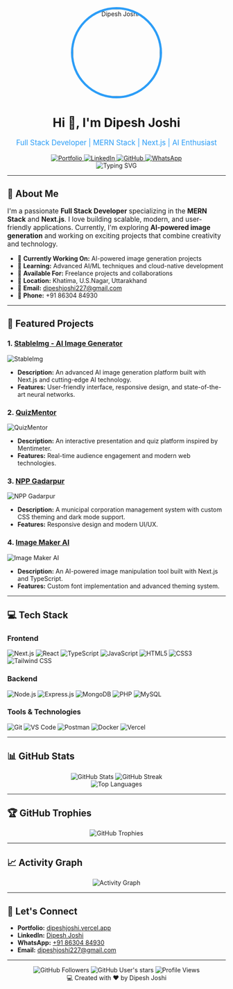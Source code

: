 <div align="center">
  <img src="https://avatars.githubusercontent.com/u/54115006?s=400&u=433bfcc9938f245ce0b41da73b82e16e2d23184d&v=4" alt="Dipesh Joshi" width="200" style="border-radius: 50%; border: 5px solid #2C9DF7;" />

  <h1>Hi 👋, I'm Dipesh Joshi</h1>

  <p style="font-size: 1.2em; color: #2C9DF7;">
    Full Stack Developer | MERN Stack | Next.js | AI Enthusiast
  </p>

  <div>
    <a href="https://dipeshjoshi.vercel.app/" target="_blank">
      <img src="https://img.shields.io/badge/Portfolio-FF5722?style=for-the-badge&logo=todoist&logoColor=white" alt="Portfolio" />
    </a>
    <a href="https://www.linkedin.com/in/dipesh-joshi-india" target="_blank">
      <img src="https://img.shields.io/badge/LinkedIn-0077B5?style=for-the-badge&logo=linkedin&logoColor=white" alt="LinkedIn" />
    </a>
    <a href="https://github.com/dipesh227" target="_blank">
      <img src="https://img.shields.io/badge/GitHub-100000?style=for-the-badge&logo=github&logoColor=white" alt="GitHub" />
    </a>
    <a href="https://api.whatsapp.com/send?phone=918630484930" target="_blank">
      <img src="https://img.shields.io/badge/WhatsApp-25D366?style=for-the-badge&logo=whatsapp&logoColor=white" alt="WhatsApp" />
    </a>
  </div>

  <img src="https://readme-typing-svg.herokuapp.com?font=Fira+Code&weight=500&size=28&duration=3000&pause=1000&color=2C9DF7&width=435&lines=Full+Stack+Developer;MERN+Stack+Developer;Next.js+Developer;AI+Enthusiast" alt="Typing SVG" />
</div>

---

## 🌟 About Me

<p style="font-size: 1.1em;">
  I'm a passionate <strong>Full Stack Developer</strong> specializing in the <strong>MERN Stack</strong> and <strong>Next.js</strong>. I love building scalable, modern, and user-friendly applications. Currently, I'm exploring <strong>AI-powered image generation</strong> and working on exciting projects that combine creativity and technology.
</p>

- 🔭 **Currently Working On:** AI-powered image generation projects
- 🌱 **Learning:** Advanced AI/ML techniques and cloud-native development
- 💼 **Available For:** Freelance projects and collaborations
- 📍 **Location:** Khatima, U.S.Nagar, Uttarakhand
- 📧 **Email:** dipeshjoshi227@gmail.com
- 📱 **Phone:** +91 86304 84930

---

## 🚀 Featured Projects

### 1. [StableImg - AI Image Generator](https://github.com/dipesh227/stableimg)
![StableImg](https://img.shields.io/badge/StableImg-AI_Image_Generator-2C9DF7?style=flat-square)
- **Description:** An advanced AI image generation platform built with Next.js and cutting-edge AI technology.
- **Features:** User-friendly interface, responsive design, and state-of-the-art neural networks.

### 2. [QuizMentor](https://github.com/dipesh227/quizmentor)
![QuizMentor](https://img.shields.io/badge/QuizMentor-Interactive_Quiz_Platform-FF5722?style=flat-square)
- **Description:** An interactive presentation and quiz platform inspired by Mentimeter.
- **Features:** Real-time audience engagement and modern web technologies.

### 3. [NPP Gadarpur](https://github.com/dipesh227/nppgadarpur)
![NPP Gadarpur](https://img.shields.io/badge/NPP_Gadarpur-Municipal_Management_System-4EA94B?style=flat-square)
- **Description:** A municipal corporation management system with custom CSS theming and dark mode support.
- **Features:** Responsive design and modern UI/UX.

### 4. [Image Maker AI](https://github.com/dipesh227/imgmakerai)
![Image Maker AI](https://img.shields.io/badge/Image_Maker_AI-AI_Powered_Image_Tool-777BB4?style=flat-square)
- **Description:** An AI-powered image manipulation tool built with Next.js and TypeScript.
- **Features:** Custom font implementation and advanced theming system.

---

## 💻 Tech Stack

### Frontend
![Next.js](https://img.shields.io/badge/Next.js-000000?style=for-the-badge&logo=next.js&logoColor=white)
![React](https://img.shields.io/badge/React-20232A?style=for-the-badge&logo=react&logoColor=61DAFB)
![TypeScript](https://img.shields.io/badge/TypeScript-007ACC?style=for-the-badge&logo=typescript&logoColor=white)
![JavaScript](https://img.shields.io/badge/JavaScript-F7DF1E?style=for-the-badge&logo=javascript&logoColor=black)
![HTML5](https://img.shields.io/badge/HTML5-E34F26?style=for-the-badge&logo=html5&logoColor=white)
![CSS3](https://img.shields.io/badge/CSS3-1572B6?style=for-the-badge&logo=css3&logoColor=white)
![Tailwind CSS](https://img.shields.io/badge/Tailwind_CSS-38B2AC?style=for-the-badge&logo=tailwind-css&logoColor=white)

### Backend
![Node.js](https://img.shields.io/badge/Node.js-43853D?style=for-the-badge&logo=node.js&logoColor=white)
![Express.js](https://img.shields.io/badge/Express.js-404D59?style=for-the-badge)
![MongoDB](https://img.shields.io/badge/MongoDB-4EA94B?style=for-the-badge&logo=mongodb&logoColor=white)
![PHP](https://img.shields.io/badge/PHP-777BB4?style=for-the-badge&logo=php&logoColor=white)
![MySQL](https://img.shields.io/badge/MySQL-00000F?style=for-the-badge&logo=mysql&logoColor=white)

### Tools & Technologies
![Git](https://img.shields.io/badge/Git-F05032?style=for-the-badge&logo=git&logoColor=white)
![VS Code](https://img.shields.io/badge/Visual_Studio_Code-0078D4?style=for-the-badge&logo=visual%20studio%20code&logoColor=white)
![Postman](https://img.shields.io/badge/Postman-FF6C37?style=for-the-badge&logo=postman&logoColor=white)
![Docker](https://img.shields.io/badge/Docker-2CA5E0?style=for-the-badge&logo=docker&logoColor=white)
![Vercel](https://img.shields.io/badge/Vercel-000000?style=for-the-badge&logo=vercel&logoColor=white)

---

## 📊 GitHub Stats

<div align="center">
  <img src="https://github-readme-stats.vercel.app/api?username=dipesh227&show_icons=true&theme=radical" alt="GitHub Stats" />
  <img src="https://github-readme-streak-stats.herokuapp.com/?user=dipesh227&theme=radical" alt="GitHub Streak" />
</div>

<div align="center">
  <img src="https://github-readme-stats.vercel.app/api/top-langs/?username=dipesh227&layout=compact&theme=radical" alt="Top Languages" />
</div>

---

## 🏆 GitHub Trophies
<div align="center">
  <img src="https://github-profile-trophy.vercel.app/?username=dipesh227&theme=radical&no-frame=false&no-bg=true&margin-w=4" alt="GitHub Trophies"/>
</div>

---

## 📈 Activity Graph
<div align="center">
  <img alt="Activity Graph" src="https://github-readme-activity-graph.vercel.app/graph?username=dipesh227&theme=github-compact"/>
</div>

---

## 🤝 Let's Connect
- **Portfolio:** [dipeshjoshi.vercel.app](https://dipeshjoshi.vercel.app/)
- **LinkedIn:** [Dipesh Joshi](https://www.linkedin.com/in/dipesh-joshi-india)
- **WhatsApp:** [+91 86304 84930](https://api.whatsapp.com/send?phone=918630484930)
- **Email:** [dipeshjoshi227@gmail.com](mailto:dipeshjoshi227@gmail.com)

---

<div align="center">
  <img src="https://img.shields.io/github/followers/dipesh227?label=Followers&style=social" alt="GitHub Followers" />
  <img src="https://img.shields.io/github/stars/dipesh227?affiliations=OWNER%2CCOLLABORATOR&style=social" alt="GitHub User's stars" />
  <img src="https://komarev.com/ghpvc/?username=dipesh227&style=flat-square&color=blue" alt="Profile Views"/>
</div>

<div align="center">
  💻 Created with ❤️ by Dipesh Joshi
</div>

